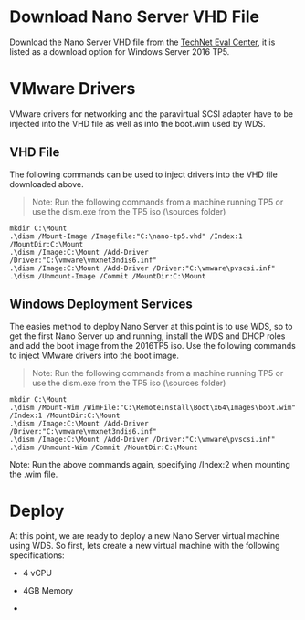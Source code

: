 # Download Nano Server VHD File

Download the Nano Server VHD file from the [TechNet Eval Center](https://www.microsoft.com/en-us/evalcenter/en-us), it is listed as a download option for Windows Server 2016 TP5.

# VMware Drivers

VMware drivers for networking and the paravirtual SCSI adapter have to be injected into the VHD file as well as into the boot.wim used by WDS.

## VHD File

The following commands can be used to inject drivers into the VHD file downloaded above.

> Note: Run the following commands from a machine running TP5 or use the dism.exe from the TP5 iso \(\sources folder\)

```
mkdir C:\Mount
.\dism /Mount-Image /Imagefile:"C:\nano-tp5.vhd" /Index:1 /MountDir:C:\Mount 
.\dism /Image:C:\Mount /Add-Driver /Driver:"C:\vmware\vmxnet3ndis6.inf" 
.\dism /Image:C:\Mount /Add-Driver /Driver:"C:\vmware\pvscsi.inf" 
.\dism /Unmount-Image /Commit /MountDir:C:\Mount
```

## Windows Deployment Services

The easies method to deploy Nano Server at this point is to use WDS, so to get the first Nano Server up and running, install the WDS and DHCP roles and add the boot image from the 2016TP5 iso. Use the following commands to inject VMware drivers into the boot image.

> Note: Run the following commands from a machine running TP5 or use the dism.exe from the TP5 iso \(\sources folder\)

```
mkdir C:\Mount 
.\dism /Mount-Wim /WimFile:"C:\RemoteInstall\Boot\x64\Images\boot.wim" /Index:1 /MountDir:C:\Mount 
.\dism /Image:C:\Mount /Add-Driver /Driver:"C:\vmware\vmxnet3ndis6.inf" 
.\dism /Image:C:\Mount /Add-Driver /Driver:"C:\vmware\pvscsi.inf" 
.\dism /Unmount-Wim /Commit /MountDir:C:\Mount
```

Note: Run the above commands again, specifying \/Index:2 when mounting the .wim file.

# Deploy

At this point, we are ready to deploy a new Nano Server virtual machine using WDS. So first, lets create a new virtual machine with the following specifications:

* 4 vCPU

* 4GB Memory
* 

